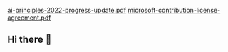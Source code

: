 [ai-principles-2022-progress-update.pdf](https://github.com/https-www-rizqrevolution-org/.github/files/13296317/ai-principles-2022-progress-update.pdf)
[microsoft-contribution-license-agreement.pdf](https://github.com/https-www-rizqrevolution-org/.github/files/13296297/microsoft-contribution-license-agreement.pdf)
## Hi there 👋

<!--

**Here are some ideas to get you started:**

🙋‍♀️ A short introduction - what is your organization all about?
🌈 Contribution guidelines - how can the community get involved?
👩‍💻 Useful resources - where can the community find your docs? Is there anything else the community should know?
🍿 Fun facts - what does your team eat for breakfast?
🧙 Remember, you can do mighty things with the power of [Markdown](https://docs.github.com/github/writing-on-github/getting-started-with-writing-and-formatting-on-github/basic-writing-and-formatting-syntax)
-->
